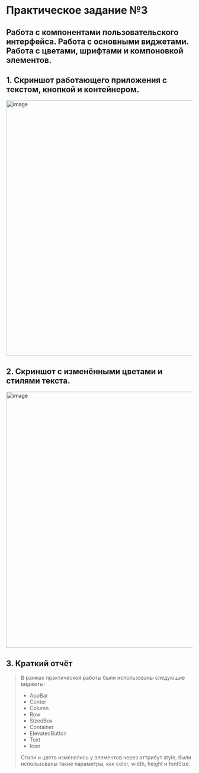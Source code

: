 # Практическое задание №3
## Работа с компонентами пользовательского интерфейса. Работа с основными виджетами. Работа с цветами, шрифтами и компоновкой элементов.

## 1.	Скриншот работающего приложения с текстом, кнопкой и контейнером.
<img width="1280" height="688" alt="image" src="https://github.com/user-attachments/assets/7981c346-e426-42c1-9da8-dd7f95321162" />

## 2.	Скриншот с изменёнными цветами и стилями текста.
<img width="1280" height="690" alt="image" src="https://github.com/user-attachments/assets/bbc06ab6-9d0e-4523-ad1a-86253366723d" />

## 3.	Краткий отчёт 
> В рамках практической работы были использованы следующие виджеты:
> - AppBar
> - Center
> - Column
> - Row
> - SizedBox
> - Container
> - ElevatedButton
> - Text
> - Icon
>
> Стили и цвета изменялись у элементов через аттрибут style, были использованы такие параметры, как color, width, height и fontSize.
